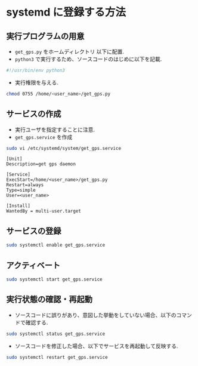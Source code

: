 # systemd に登録する方法

## 実行プログラムの用意

- `get_gps.py` をホームディレクトリ 以下に配置.  
- `python3` で実行するため、ソースコードのはじめに以下を記載.

```py
#!/usr/bin/env python3
```

- 実行権限を与える.

```bash
chmod 0755 /home/<user_name>/get_gps.py
```

## サービスの作成

- 実行ユーザを指定することに注意.
- `get_gps.service` を作成

```bash
sudo vi /etc/systemd/system/get_gps.service
```


```service
[Unit]
Description=get gps daemon

[Service]
ExecStart=/home/<user_name>/get_gps.py
Restart=always
Type=simple
User=<user_name>

[Install]
WantedBy = multi-user.target
```

## サービスの登録

```bash
sudo systemctl enable get_gps.service
```

## アクティベート

```bash
sudo systemctl start get_gps.service
```

## 実行状態の確認・再起動

- ソースコードに誤りがあり、意図した挙動をしていない場合、以下のコマンドで確認する.

```bash
sudo systemctl status get_gps.service
```

- ソースコードを修正した場合、以下でサービスを再起動して反映する.


```bash
sudo systemctl restart get_gps.service
```